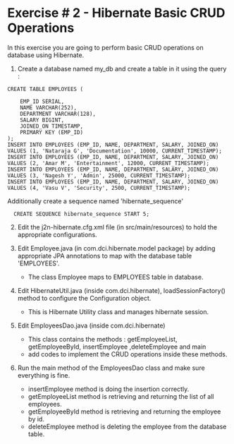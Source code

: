# Exercise # 2 - Hibernate Basic CRUD Operations

In this exercise you are going to perform basic CRUD operations on database using Hibernate.

1. Create a database named my_db and create a table in it using the query :
```
CREATE TABLE EMPLOYEES (

    EMP_ID SERIAL,
    NAME VARCHAR(252),
    DEPARTMENT VARCHAR(128),
    SALARY BIGINT,
    JOINED_ON TIMESTAMP,
    PRIMARY KEY (EMP_ID)
);
INSERT INTO EMPLOYEES (EMP_ID, NAME, DEPARTMENT, SALARY, JOINED_ON) VALUES (1, 'Nataraja G', 'Documentation', 10000, CURRENT_TIMESTAMP);
INSERT INTO EMPLOYEES (EMP_ID, NAME, DEPARTMENT, SALARY, JOINED_ON) VALUES (2, 'Amar M', 'Entertainment', 12000, CURRENT_TIMESTAMP);
INSERT INTO EMPLOYEES (EMP_ID, NAME, DEPARTMENT, SALARY, JOINED_ON) VALUES (3, 'Nagesh Y', 'Admin', 25000, CURRENT_TIMESTAMP);
INSERT INTO EMPLOYEES (EMP_ID, NAME, DEPARTMENT, SALARY, JOINED_ON) VALUES (4, 'Vasu V', 'Security', 2500, CURRENT_TIMESTAMP);
```
  Additionally create a sequence named 'hibernate_sequence'
```
  CREATE SEQUENCE hibernate_sequence START 5;
```

2. Edit the j2n-hibernate.cfg.xml file (in src/main/resources) to hold the appropriate configurations.


3. Edit Employee.java (in com.dci.hibernate.model package) by adding appropriate JPA annotations to map with the database table 'EMPLOYEES'.   
	- The class Employee maps to EMPLOYEES table in database.


4. Edit HibernateUtil.java (inside com.dci.hibernate), loadSessionFactory() method to configure the Configuration object.   
	- This is Hibernate Utility class and manages hibernate session.


5. Edit EmployeesDao.java (inside com.dci.hibernate)
	- This class contains the methods : getEmployeeList, getEmployeeById, insertEmployee ,deleteEmployee and main
	- add codes to implement the CRUD operations inside these methods.


6. Run the main method of the EmployeesDao class and make sure everything is fine.
	- insertEmployee method is doing the insertion correctly.
	- getEmployeeList method is retrieving and returning the list of all employees.
	- getEmployeeById method is retrieving and returning the employee by id.
	- deleteEmployee method is deleting the employee from the database table.
